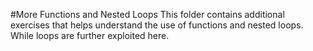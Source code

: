 #More Functions and Nested Loops
This folder contains additional exercises that helps understand the use of functions and nested loops.
While loops are further exploited here.

